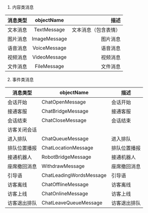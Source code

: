 1. 内容类消息

| 消息类型 | objectName | 描述 
| ---|:--:|---:
| 文本消息 | TextMessage | 文本消息（包含表情） 
| 图片消息 | ImageMessage | 图片消息 
| 语音消息 | VoiceMessage | 语音消息 
| 视频消息 | VideoMessage | 视频消息 
| 文件消息 | FileMessage | 文件消息 



2. 事件类消息

| 消息类型 | objectName | 描述 |
| --- | --- | --- |
| 会话开始 | ChatOpenMessage | 会话开始 |
| 接通客服 | ChatBridgeMessage | 接通客服 |
| 会话结束 | ChatCloseMessage | 会话结束
访客关闭会话 |
| 进入排队 | ChatQueueMessage | 进入排队 |
| 排队位置播报 | ChatLocationMessage | 排队位置播报 |
| 接通机器人 | RobotBridgeMessage | 接通机器人 |
| 座席撤回消息 | WithdrawMessage | 座席撤回消息 |
| 引导语 | ChatLeadingWordsMessage | 引导语 |
| 访客离线 | ChatOfflineMessage | 访客离线 |
| 访客上线 | ChatOnlineMessage | 访客上线 |
| 访客退出排队 | ChatLeaveQueueMessage | 访客退出排队 |

